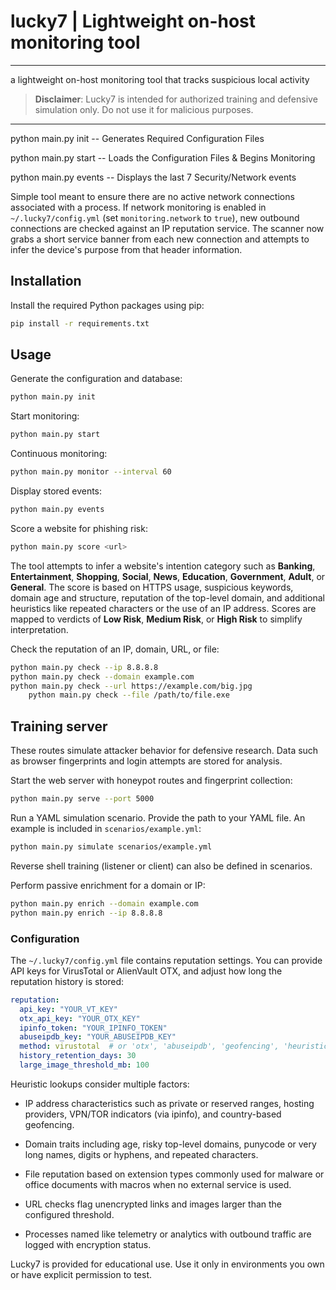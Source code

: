 # lucky7 | Lightweight on-host monitoring tool
---------
a lightweight on-host monitoring tool that tracks suspicious local activity

> **Disclaimer**: Lucky7 is intended for authorized training and defensive simulation only. Do not use it for malicious purposes.
__________________________________________________________________________
python main.py init -- Generates Required Configuration Files

python main.py start -- Loads the Configuration Files & Begins Monitoring

python main.py events -- Displays the last 7 Security/Network events

Simple tool meant to ensure there are no active network connections associated with a process.
If network monitoring is enabled in `~/.lucky7/config.yml` (set `monitoring.network` to `true`),
new outbound connections are checked against an IP reputation service.
The scanner now grabs a short service banner from each new connection and
attempts to infer the device's purpose from that header information.

## Installation

Install the required Python packages using pip:

```bash
pip install -r requirements.txt
```

## Usage

Generate the configuration and database:

```bash
python main.py init
```

Start monitoring:

```bash
python main.py start
```

Continuous monitoring:

```bash
python main.py monitor --interval 60
```

Display stored events:

```bash
python main.py events
```

Score a website for phishing risk:

```bash
python main.py score <url>
```

The tool attempts to infer a website's intention category such as **Banking**,
**Entertainment**, **Shopping**, **Social**, **News**, **Education**, **Government**, **Adult**, or **General**. The score
is based on HTTPS usage, suspicious keywords, domain age and structure, reputation of the top-level domain, and additional heuristics like repeated characters or the use of an IP address.
Scores are mapped to verdicts of **Low Risk**, **Medium Risk**, or **High Risk** to simplify interpretation.

Check the reputation of an IP, domain, URL, or file:

```bash
python main.py check --ip 8.8.8.8
python main.py check --domain example.com
python main.py check --url https://example.com/big.jpg
    python main.py check --file /path/to/file.exe
```

## Training server

These routes simulate attacker behavior for defensive research. Data such as browser fingerprints and login attempts are stored for analysis.

Start the web server with honeypot routes and fingerprint collection:

```bash
python main.py serve --port 5000
```

Run a YAML simulation scenario. Provide the path to your YAML file. An example is included in `scenarios/example.yml`:

```bash
python main.py simulate scenarios/example.yml
```

Reverse shell training (listener or client) can also be defined in scenarios.

Perform passive enrichment for a domain or IP:

```bash
python main.py enrich --domain example.com
python main.py enrich --ip 8.8.8.8
```

### Configuration

The `~/.lucky7/config.yml` file contains reputation settings. You can provide
API keys for VirusTotal or AlienVault OTX, and adjust how long the reputation history
is stored:

```yaml
reputation:
  api_key: "YOUR_VT_KEY"
  otx_api_key: "YOUR_OTX_KEY"
  ipinfo_token: "YOUR_IPINFO_TOKEN"
  abuseipdb_key: "YOUR_ABUSEIPDB_KEY"
  method: virustotal  # or 'otx', 'abuseipdb', 'geofencing', 'heuristic'
  history_retention_days: 30
  large_image_threshold_mb: 100
```

Heuristic lookups consider multiple factors:
* IP address characteristics such as private or reserved ranges, hosting
  providers, VPN/TOR indicators (via ipinfo), and country-based geofencing.
* Domain traits including age, risky top-level domains, punycode or very long
  names, digits or hyphens, and repeated characters.
* File reputation based on extension types commonly used for malware or office
  documents with macros when no external service is used.

* URL checks flag unencrypted links and images larger than the configured threshold.
* Processes named like telemetry or analytics with outbound traffic are logged with encryption status.

Lucky7 is provided for educational use. Use it only in environments you own or have explicit permission to test.
